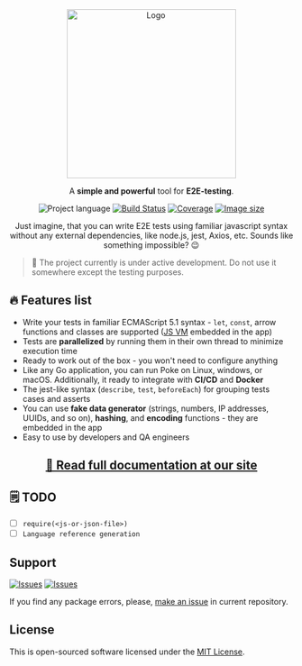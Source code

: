 <div align="center">
  <img src="https://user-images.githubusercontent.com/7326800/203780071-a963f064-e8bd-4d0c-bbf3-37bdbde03547.png" alt="Logo" width=300" />
  <p>A <strong>simple and powerful</strong> tool for <strong>E2E-testing</strong>.</p>

![Project language][badge_language]
[![Build Status][badge_build]][link_build]
[![Coverage][badge_coverage]][link_coverage]
[![Image size][badge_size_latest]][link_docker_hub]

  Just imagine, that you can write E2E tests using familiar javascript syntax without any external dependencies,
  like node.js, jest, Axios, etc. Sounds like something impossible? 😉
</div>

> 🚧 The project currently is under active development. Do not use it somewhere except the testing purposes.

## 🔥 Features list

- Write your tests in familiar ECMAScript 5.1 syntax - `let`, `const`, arrow functions and classes are supported ([JS VM](https://github.com/dop251/goja) embedded in the app)
- Tests are **parallelized** by running them in their own thread to minimize execution time
- Ready to work out of the box - you won't need to configure anything
- Like any Go application, you can run Poke on Linux, windows, or macOS. Additionally, it ready to integrate with **CI/CD** and **Docker**
- The jest-like syntax (`describe`, `test`, `beforeEach`) for grouping tests cases and asserts
- You can use **fake data generator** (strings, numbers, IP addresses, UUIDs, and so on), **hashing**, and **encoding** functions - they are embedded in the app
- Easy to use by developers and QA engineers

<h2 align="center"><a href="https://poke.is-an.app/">📖 Read full documentation at our site</a></h2>

## 🗒 TODO

- [ ] `require(<js-or-json-file>)`
- [ ] `Language reference generation`

## Support

[![Issues][badge_issues]][link_issues]
[![Issues][badge_pulls]][link_pulls]

If you find any package errors, please, [make an issue][link_create_issue] in current repository.

## License

This is open-sourced software licensed under the [MIT License][link_license].

[badge_language]:https://img.shields.io/github/go-mod/go-version/tarampampam/poke?longCache=true
[badge_build]:https://img.shields.io/github/workflow/status/tarampampam/poke/tests?maxAge=30&logo=github
[badge_coverage]:https://img.shields.io/codecov/c/github/tarampampam/poke/master.svg?maxAge=30
[badge_size_latest]:https://img.shields.io/docker/image-size/tarampampam/poke/latest?maxAge=30
[badge_issues]:https://img.shields.io/github/issues/tarampampam/poke.svg?maxAge=45
[badge_pulls]:https://img.shields.io/github/issues-pr/tarampampam/poke.svg?maxAge=45

[link_coverage]:https://codecov.io/gh/tarampampam/poke
[link_build]:https://github.com/tarampampam/poke/actions
[link_docker_hub]:https://hub.docker.com/r/tarampampam/poke/
[link_docker_tags]:https://hub.docker.com/r/tarampampam/poke/tags
[link_license]:https://github.com/tarampampam/poke/blob/master/LICENSE
[link_releases]:https://github.com/tarampampam/poke/releases
[link_commits]:https://github.com/tarampampam/poke/commits
[link_issues]:https://github.com/tarampampam/poke/issues
[link_create_issue]:https://github.com/tarampampam/poke/issues/new/choose
[link_pulls]:https://github.com/tarampampam/poke/pulls
[link_ghcr]:https://github.com/users/tarampampam/packages/container/package/poke

